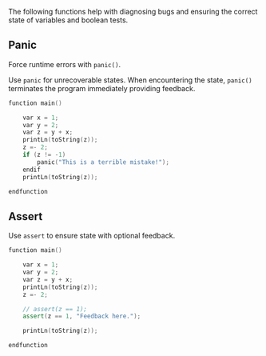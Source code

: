 The following functions help with diagnosing bugs and ensuring the correct state of variables and boolean tests.

## Panic

Force runtime errors with `panic()`. 

Use `panic` for unrecoverable states. When encountering the state, `panic()` terminates the program immediately providing feedback. 

``` c++
function main()

    var x = 1;
    var y = 2;
    var z = y + x;
    printLn(toString(z));
    z =- 2;
    if (z != -1)
    	panic("This is a terrible mistake!");
    endif
    printLn(toString(z));

endfunction
```

## Assert

Use `assert` to ensure state with optional feedback.


``` c++
function main()

    var x = 1;
    var y = 2;
    var z = y + x;
    printLn(toString(z));
    z =- 2;

    // assert(z == 1);
    assert(z == 1, "Feedback here.");

    printLn(toString(z));

endfunction
```


<br/>
